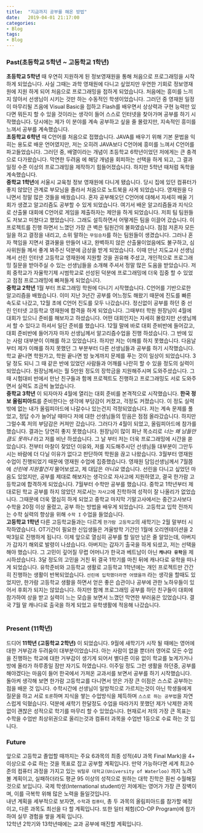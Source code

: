 ```yaml
---
title:  "지금까지 공부를 해온 방법"
date:   2019-04-01 21:17:00
categories:
- Blog
tags:
- Blog
---
```



### Past(초등학교 5학년 ~ 고등학교 1학년)
<b>초등학교 5학년</b> 때 우연히 지원하게 된 정보영재원을 통해 처음으로 프로그래밍을 시작하게 되었습니다. 사실 그때는 과학 영재원에 다니고 싶었지만 우연한 기회로 정보영재원에 지원 하게 되어 처음으로 프로그래밍을 접하게 되었습니다. 처음에는 흥미를 느끼지 않아서 선생님이 시키는 것만 하는 수동적인 학생이었습니다. 그러던 중 영재원 일정이 마무리될 즈음에 Visual Basic을 접하고 Flash를 배우면서 상상력과 구현 능력만 있다면 뭐든지 할 수 있을 것이라는 생각이 들어 스스로 인터넷을 찾아가며 공부를 하기 시작했습니다. 당시에는 제가 이 분야를 계속 공부하고 싶을 줄 몰랐지만, 지속적인 흥미를 느껴서 공부를 계속했습니다. <br>
<b>초등학교 6학년</b> 때 C언어를 처음으로 접했습니다. JAVA를 배우기 위해 기본 문법을 익히는 용도로 배운 언어였지만, 저는 오히려 JAVA보다 C언어에 흥미를 느껴서 C언어를 파고들었습니다. 그러던 중, 배열이라는 개념이 초등학교 6학년이었던 저에게는 큰 충격으로 다가왔습니다. 막연한  두려움 에 해당 개념을 회피하는 선택을 하게 되고, 그 결과 일정 수준 이상의 프로그래밍을 제작하기 힘들어졌습니다. 하지만 5학년 때처럼 독학을 계속했습니다. <br>
<b>중학교 1학년</b>에 서울시 교육청 정보 영재원에 다니게 됐습니다. 당시 집에 있던 컴퓨터가 좋지 않았던 관계로 부모님을 졸라서 처음으로 노트북을 사게 되었습니다. 영재원을 다니면서 정말 많은 것들을 배웠습니다. 혼자 공부해오던 C언어에 대해서 자세히 배울 기회가 생겼고 알고리즘도 공부할 수 있게 되었습니다. 여기서 배운 알고리즘들과 지식으로 산출물 대회에 C언어로 게임을 제출하자는 제안을 하게 되었습니다. 저희 팀 팀원들도 저보고 미쳤다고 했었습니다. 그래도 설득하면서 어떻게든 팀을 이끌어 갔습니다. 이 프로젝트를 진행 하면서 느꼈던 가장 큰 벽은 팀원간의 불화였습니다. 점점 저혼자 모든 일을 하고 결정을 내리고, 소위 말하는 `무임승차`를 하는 팀원들이 생겼습니다. 그러나 혼자 책임을 지면서 결과물을 만들어 내고, 완벽하지 않은 산출물이었음에도 불구하고, 심사위원들 께서 좋게 봐주신 덕분에 금상을 받게 되었습니다. 이때 만난 지도교사 선생님께서 선린 인터넷 고등학교 영재원에 지원할 것을 권유해 주셨고, 개인적으로 프로그래밍 질문을 받아주실 수 있는 선생님들을 소개해 주셔서 정말 많은 도움을 받았습니다. 저희 중학교가 자율학기제 시범학교로 선성된 덕분에 프로그래밍에 더욱 집중 할 수 있었고 점점 프로그래밍에 빠져들게 되었습니다.<br>
<b>중학교 2학년</b> 1월 부터 프로그래밍 학원에 다니기 시작했습니다. C언어를 기반으로한 알고리즘을 배웠습니다. 이미 지난 3년간 공부를 어느정도 해왔기 때문에 진도를 빠른 속도로 나갔고, 12월 초에 C언어 진도를 모두 나갔습니다. 정신없이 공부를 하던 중 선린 인터넷 고등학교 영재원에 합격을 하게 되었습니다. 그때부터 학원 원장님이 4월에 대회가 있으니 준비를 해보자고 하셨습니다. 어떤 대회인지는 자세히 몰랐지만 선생님께서 할 수 있다고 하셔서 일단 준비를 했습니다. 12월 말에 바로 대회 준비반에 들어갔고, 대회 준비반에 들어가자 마자 선생님께서 알고리즘수업을 진행 하셨습니다. 그 반에 있는 사람 대부분이 이해를 하고 있었습니다. 하지만 저는 이해를 하지 못했습니다. 다음날 부터 제가 이해를 하지 못했던 그 부분부터 다른 선생님들과 공부를 하기 시작했습니다. 학교 끝나면 학원가고, 학원 끝나면 밤 늦게까지 문제를 푸는 것이 일상이 되었습니다. 3달 정도 되니 그 때 같은 반에 있었던 사람들과 어깨를 나란히 할 수 있을 정도의 실력이 되었습니다. 원장님께서는 월 5만원 정도의 장학금을 지원해주시며 도와주셨습니다. 그때 시험대비 반에서 만난 친구들과 함께 프로젝트도 진행하고 프로그래밍도 서로 도와주면서 실력도 조금씩 늘었습니다.<br>
<b>중학교 3학년</b> 이 되자마자 4월에 열리는 대회 준비를 본격적으로 시작했습니다. <b>한국 정보 올림피아드</b>를 준비한다는 생각에 부담감이 커졌고, 걱정도 커졌습니다. 이 정도 실력밖에 없는 내가 올림피아드에 나갈수나 있는건지 걱정되었습니다. 저는 계속 문제를 풀었고, 정답 수가 늘어날 때마다 저에 대한 선생님들의 믿음은 점점 올라갔습니다. 하지만 그럴수록 저의 부담감은 커져만 갔습니다. 그러다가 4월이 되었고, 올림피아드에 참가를 했습니다. 결과는 당연히 좋지 못했습니다. 원장님이 많이 화난 목소리로 <i>너는 왜 남들만큼도 못하냐</i> 라고 저를 비난 하셨습니다. 그 날 부터 저는 더욱 프로그래밍에 시간을 쏟았습니다. 전부터 마찰이 잦았던 이유와, 저를 지도해주시던 선생님들 대부분이 그만두시는 바람에 더 다닐 이유가 없다고 판단하여 학원을 끊고 나왔습니다. 3월부터 영재원 수업이 진행되었기 때문에 영재원 수업에 집중했습니다. 영재원 담임선생님께서 7월쯤에 <i>선린에 지원할건지</i> 물어보셨고, 제 대답은 <i>아니요</i> 였습니다. 선린을 다니고 싶었던 마음도 있었지만, 공부를 제대로 해보자는 생각으로 자사고에 지원하였고, 결국 한가람 고등학교에 합격하게 되었습니다. 7월부터 수학만 공부를 했습니다. 중학교 1학년부터 제대로된 학교 공부를 하지 않았던 저로서는 `자사고`에 진학하여 성적이 잘 나올리가 없었습니다. 그때문에 더욱 열심히 하게 되었고 중학교 마지막 기말고사에서는 중간고사보다 수학을 20점 이상 올렸고, 공부 하는 방법을 배우게 되었습니다. 고등학교 입학 전까지는 수학 실력의 향상을 위해 `수학 I` 수업을 들었습니다.<br>
 <b>고등학교 1학년</b> 다른 고등학교들과는 다르게 `한가람 고등학교`의 새학기는 2월 말부터 시작하였습니다. OT기간이 필요한 신입생들은 겨울방학 기간인 1월에 오리엔테이션을 2박3일로 진행하게 됩니다. 이제 앞으로 열심히 공부를 할 일만 남은 줄 알았는데, 아버지가 갑자기 해외로 발령이 나셨습니다. 아버지는 갑자기 출국을 하게 되셨고, 저는 선택을 해야 했습니다. 그 고민이 깊어질 무렵 어머니가 한국과 베트남이 아닌 <b>`캐나다 유학`</b>을 제시하셨습니다. 3달 정도의 고민을 거친 뒤 결국 1학기를 마친 뒤에 캐나다로 유학을 떠나게 되었습니다. 유학준비와 고등학교 생활로 고등학교 1학년에는 개인 프로젝트만 간간히 진행하는 생활이 반복되었습니다. `선린에 입학했더라면 어땠을까` 라는 생각을 할때도 있었지만, 한가람 고등학교 생활을 하면서 얻은 좋은 습관이나 공부에 관한 노하우들이 있어서 후회가 되지는 않았습니다. 하지만 함께 프로그래밍 공부를 하던 친구들이 대회에 참가하여 상을 받고 실력이 느는 모습을 보면서 느꼈던 막연한 부러움은 있었습니다. 결국 7월 말 캐나다로 출국을 하게 되었고 유학생활에 적응해 나갔습니다.<br><br>
  
### Present (11학년)
드디어 <b>11학년 (고등학교 2학년)</b> 이 되었습니다. 9월에 새학기가 시작 될 때에는 영어에 대한 거부감과 두려움이 대부분이었습니다. 아는 사람이 없을 뿐더러 영어로 모든 수업을 진행하는 학교에 대한 거부감이 생기게 되어서 별다른 이유 없이 학교를 늦게가거나 방에 올라가 하루종일 잠만 자기도 하였습니다. 이주일 정도 그런 생활을 하던중, 공부를 해야겠다는 마음이 들어 한국에서 가져온 교과서를 보면서 공부를 하기 시작했습니다. 돌아켜 생각해 보면 한가람 고등학교를 다니면서 얻은 가장 큰 이점은 스스로 공부하는 점을 배운 것 입니다. 수학시간에 선생님이 일방적으로 가르치는것이 아닌 학생들에게 질문을 하고 서로 `토론`하며 지식을 쌓는 수업방식을 체득하며 `스스로 하는 공부법`을 자연스럽게 익혔습니다. 덕분에 새학기 한달정도 수업을 따라가지 못했던 제가 낙제한 과목 없이 괜찮은 성적으로 학기를 마무리 할 수 있었습니다. 현재로서 저의 가장 큰 목표는 수학을 수업반 최상위권으로 올리는것과 컴퓨터 과목을 수업반 1등으로 수료 하는 것 입니다.<br>

### Future
앞으로 고등학교 졸업할 때까지는 주요 6과목의 최종 성적(4U 과목 Final Mark)을 4+ 이상으로 수료 하는 것을 목표로 잡고 공부할 계획입니다. 만약 가능하다면 세계 최고수준의 컴퓨터 과정을 가지고 있는 `워털루 대학교(University of Waterloo)` 까지 노려볼 계획이고, 실패하더라도 평균 95 이상의 성적으로 원하는 대학 진학은 훤씬 수월해질것으로 보입니다. 국제 학생(International student)인 저에게는 영어가 가장 큰 장벽이며, 이를 극복학 위해 많은 노력을 들일것입니다.<br>
내년 계획을 세부적으로 보자면, `수학`과 `컴퓨터`, 총 두 과목의 올림피아드를 참가할 예정이고, 다른 과목도 최선을 다 할 계획입니다. 또한 일터 체험(CO-OP Program)에 참가하여 실무 경험을 쌓을 계획 입니다.<br>
12학년 2학기와 13학년때에는 교과 공부에 매진할 계획입니다.
